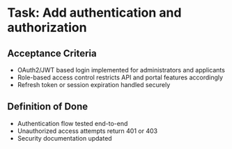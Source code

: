 # Task: Add authentication and authorization

## Acceptance Criteria
- OAuth2/JWT based login implemented for administrators and applicants
- Role-based access control restricts API and portal features accordingly
- Refresh token or session expiration handled securely

## Definition of Done
- Authentication flow tested end-to-end
- Unauthorized access attempts return 401 or 403
- Security documentation updated
